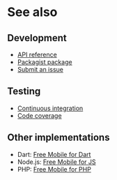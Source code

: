 # See also

## Development
- [API reference](https://dev.belin.io/yii2-free-mobile/api)
- [Packagist package](https://packagist.org/packages/cedx/yii2-free-mobile)
- [Submit an issue](https://git.belin.io/cedx/yii2-free-mobile/issues)

## Testing
- [Continuous integration](https://travis-ci.com/cedx/yii2-free-mobile)
- [Code coverage](https://coveralls.io/github/cedx/yii2-free-mobile)

## Other implementations
- Dart: [Free Mobile for Dart](https://dev.belin.io/free-mobile.dart)
- Node.js: [Free Mobile for JS](https://dev.belin.io/free-mobile.js)
- PHP: [Free Mobile for PHP](https://dev.belin.io/free-mobile.php)
